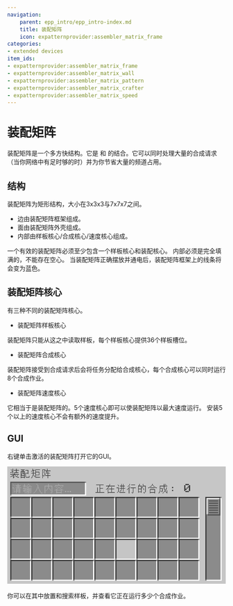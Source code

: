 ```yaml
---
navigation:
    parent: epp_intro/epp_intro-index.md
    title: 装配矩阵
    icon: expatternprovider:assembler_matrix_frame
categories:
- extended devices
item_ids:
- expatternprovider:assembler_matrix_frame
- expatternprovider:assembler_matrix_wall
- expatternprovider:assembler_matrix_pattern
- expatternprovider:assembler_matrix_crafter
- expatternprovider:assembler_matrix_speed
---
```


# 装配矩阵

<Row>
<BlockImage id="expatternprovider:assembler_matrix_frame" p:formed="true" p:powered="true" scale="5"></BlockImage>
<BlockImage id="expatternprovider:assembler_matrix_wall" scale="5"></BlockImage>
<BlockImage id="expatternprovider:assembler_matrix_pattern" scale="5"></BlockImage>
<BlockImage id="expatternprovider:assembler_matrix_crafter" scale="5"></BlockImage>
<BlockImage id="expatternprovider:assembler_matrix_speed" scale="5"></BlockImage>
</Row>

装配矩阵是一个多方快结构。它是<ItemLink id="ae2:molecular_assembler" /> 和 <ItemLink id="ae2:pattern_provider" />的结合。它可以同时处理大量的合成请求（当你网络中有足时够的<ItemLink id="ae2:crafting_accelerator" />时）并为你节省大量的频道占用。

## 结构

<GameScene zoom="3" background="transparent" interactive={true}>
  <ImportStructure src="../structure/assembler_matrix.snbt"></ImportStructure>
</GameScene>

装配矩阵为矩形结构，大小在3x3x3与7x7x7之间。
- 边由装配矩阵框架组成。
- 面由装配矩阵外壳组成。
- 内部由样板核心/合成核心/速度核心组成。

一个有效的装配矩阵必须至少包含一个样板核心和装配核心。
内部必须是完全填满的，不能存在空心。
当装配矩阵正确摆放并通电后，装配矩阵框架上的线条将会变为蓝色。

## 装配矩阵核心

有三种不同的装配矩阵核心。

- 装配矩阵样板核心

装配矩阵只能从这之中读取样板，每个样板核心提供36个样板槽位。

- 装配矩阵合成核心

装配矩阵接受到合成请求后会将任务分配给合成核心，每个合成核心可以同时运行8个合成作业。

- 装配矩阵速度核心

它相当于是装配矩阵的<ItemLink id="ae2:speed_card" />。5个速度核心即可以使装配矩阵以最大速度运行。
安装5个以上的速度核心不会有额外的速度提升。

## GUI

右键单击激活的装配矩阵打开它的GUI。

![GUI](../pic/assembler_matrix.png)

你可以在其中放置和搜索样板，并查看它正在运行多少个合成作业。
